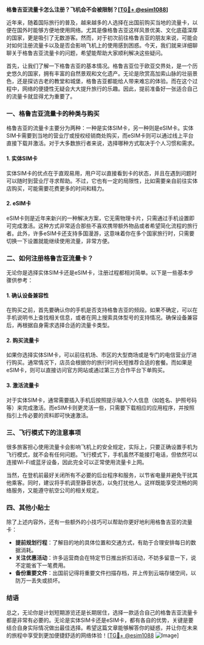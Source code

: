 **格鲁吉亚流量卡怎么注册？飞机会不会被限制？[[TG💪+ @esim1088](https://t.me/s/esim1088)]**

近年来，随着国际旅行的普及，越来越多的人选择在出国前购买当地的流量卡，以便在国外时能够方便地使用网络。尤其是像格鲁吉亚这样风景优美、文化底蕴深厚的国家，更是吸引了无数游客。然而，对于初次前往格鲁吉亚的朋友来说，可能会对如何注册流量卡以及是否会影响飞机上的使用感到困惑。今天，我们就来详细聊聊关于格鲁吉亚流量卡的问题，希望能帮助大家顺利解决这些疑问。

首先，让我们了解一下格鲁吉亚的基本情况。格鲁吉亚位于欧亚交界处，是一个历史悠久的国家，拥有丰富的自然景观和文化遗产。无论是欣赏高加索山脉的壮丽景色，还是探访古老的教堂和城堡，格鲁吉亚都能给人带来难忘的体验。而在这个过程中，网络的便捷性无疑会大大提升旅行的乐趣。因此，提前准备好一张适合自己的流量卡就显得尤为重要了。

### 一、格鲁吉亚流量卡的种类与购买

格鲁吉亚的流量卡主要分为两种：一种是实体SIM卡，另一种则是eSIM卡。实体SIM卡需要到当地的营业厅或授权经销商处购买，而eSIM卡则可以通过线上平台直接下载并激活。对于大多数旅行者来说，选择哪种方式取决于个人习惯和需求。

#### 1. 实体SIM卡
实体SIM卡的优点在于直观易用，用户可以直接看到卡的状态，并且在遇到问题时可以随时到营业厅寻求帮助。不过，它也有一定的局限性，比如需要亲自前往实体店购买，可能需要花费更多的时间和精力。

#### 2. eSIM卡
eSIM卡则是近年来新兴的一种解决方案，它无需物理卡片，只需通过手机设置即可完成激活。这种方式非常适合那些不喜欢携带额外物品或者希望简化流程的旅行者。此外，许多eSIM卡还支持多国漫游，这意味着你在多个国家旅行时，只需要切换一下设置就能继续使用流量，非常方便。

### 二、如何注册格鲁吉亚流量卡？

无论你是选择实体SIM卡还是eSIM卡，注册过程都相对简单。以下是一些基本步骤供参考：

#### 1. 确认设备兼容性
在购买之前，首先要确认你的手机是否支持格鲁吉亚的频段。如果不确定，可以在手机说明书上查找相关信息，或者在网上搜索具体型号的支持情况。确保设备兼容后，再根据自身需求选择合适的流量卡类型。

#### 2. 购买流量卡
如果你选择实体SIM卡，可以前往机场、市区的大型商场或是专门的电信营业厅进行购买。通常情况下，店员会根据你的旅行时间长短推荐合适的套餐。而如果是eSIM卡，则可以直接访问官方网站或通过第三方合作平台下单购买。

#### 3. 激活流量卡
对于实体SIM卡，通常需要插入手机后按照提示输入个人信息（如姓名、护照号码等）来完成激活。而eSIM卡则更灵活一些，只需要下载相应的应用程序，并按照指引上传必要的资料即可快速激活。

### 三、飞行模式下的注意事项

很多旅客担心使用流量卡会影响飞机上的安全规定，实际上，只要正确设置手机为飞行模式，就不会有任何问题。飞行模式下，手机虽然不能接打电话，但依然可以连接Wi-Fi或蓝牙设备，因此完全可以正常使用流量卡上网。

当然，在登机前最好关闭所有不必要的后台程序和服务，以节省电量并避免干扰其他乘客。同时，建议将手机调至静音状态，以免打扰他人。这样既能享受流畅的网络服务，又能遵守航空公司的相关规定。

### 四、其他小贴士

除了上述内容外，还有一些额外的小技巧可以帮助你更好地利用格鲁吉亚的流量卡：

- **提前规划行程**：了解目的地的具体位置和交通方式，有助于合理安排每日的数据消耗。
- **关注优惠活动**：许多运营商会在特定节日推出折扣活动，不妨多留意一下，说不定能省下一笔费用。
- **备份重要文件**：出国前记得将重要文件扫描存档，并上传到云端存储空间，以防万一丢失或损坏。

### 结语

总之，无论你是计划短期游览还是长期居住，选择一款适合自己的格鲁吉亚流量卡都是非常有必要的。无论是实体SIM卡还是eSIM卡，都有各自的优势，关键是要结合自身实际情况做出最佳选择。希望这篇文章能够解答你的疑惑，并让你在未来的旅程中享受到更加便捷舒适的网络体验！[[TG💪+ @esim1088](https://t.me/s/esim1088) ![Image](https://i.postimg.cc/4NQfJmqS/Snipaste-2025-05-13-00-14-12.png)]